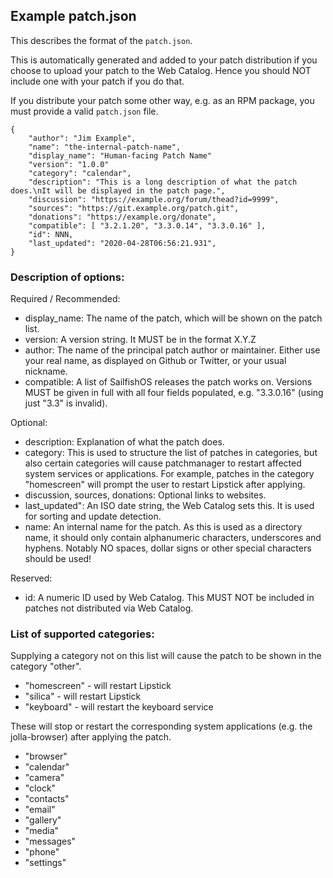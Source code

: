 ## Example patch.json

This describes the format of the `patch.json`.

This is automatically generated and added to your patch distribution if you choose to upload your patch to the Web Catalog.
Hence you should NOT include one with your patch if you do that.

If you distribute your patch some other way, e.g. as an RPM package, you must provide a valid `patch.json` file.

    {
        "author": "Jim Example",
        "name": "the-internal-patch-name",
        "display_name": "Human-facing Patch Name"
        "version": "1.0.0"
        "category": "calendar",
        "description": "This is a long description of what the patch does.\nIt will be displayed in the patch page.",
        "discussion": "https://example.org/forum/thead?id=9999",
        "sources": "https://git.example.org/patch.git",
        "donations": "https://example.org/donate",
        "compatible": [ "3.2.1.20", "3.3.0.14", "3.3.0.16" ],
        "id": NNN,
        "last_updated": "2020-04-28T06:56:21.931",
    }

### Description of options:

Required / Recommended:

 - display\_name: The name of the patch, which will be shown on the patch list.
 - version: A version string.  It MUST be in the format X.Y.Z
 - author: The name of the principal patch author or maintainer.  Either use your real name, as displayed on Github or Twitter, or your usual nickname.
 - compatible: A list of SailfishOS releases the patch works on.  Versions MUST be given in full with all four fields populated, e.g. "3.3.0.16" (using just "3.3" is invalid).

Optional:
 - description: Explanation of what the patch does.
 - category: This is used to structure the list of patches in categories, but also certain categories will cause patchmanager to restart affected system services or applications.  For example, patches in the category "homescreen" will prompt the user to restart Lipstick after applying.
 - discussion, sources, donations: Optional links to websites.
 - last\_updated": An ISO date string, the Web Catalog sets this.  It is used for sorting and update detection.
 - name: An internal name for the patch.  As this is used as a directory name, it should only contain alphanumeric characters, underscores and hyphens.  Notably NO spaces, dollar signs or other special characters should be used!

Reserved:
 - id: A numeric ID used by Web Catalog.  This MUST NOT be included in patches not distributed via Web Catalog.

### List of supported categories:

Supplying a category not on this list will cause the patch to be shown in the category "other".

 - "homescreen" - will restart Lipstick
 - "silica" - will restart Lipstick
 - "keyboard" - will restart the keyboard service

These will stop or restart the corresponding system applications (e.g. the jolla-browser) after applying the patch.

 - "browser"
 - "calendar"
 - "camera"
 - "clock"
 - "contacts"
 - "email"
 - "gallery"
 - "media"
 - "messages"
 - "phone"
 - "settings"
